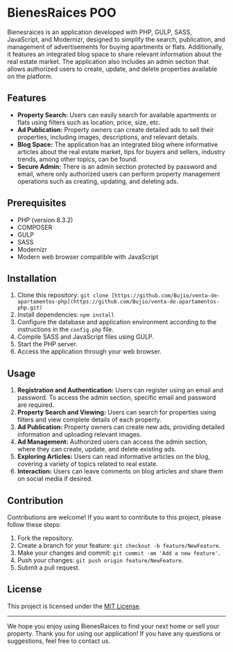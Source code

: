 # BienesRaices POO

Bienesraices is an application developed with PHP, GULP, SASS, JavaScript, and Modernizr, designed to simplify the search, publication, and management of advertisements for buying apartments or flats. Additionally, it features an integrated blog space to share relevant information about the real estate market. The application also includes an admin section that allows authorized users to create, update, and delete properties available on the platform.

## Features

- **Property Search:** Users can easily search for available apartments or flats using filters such as location, price, size, etc.
- **Ad Publication:** Property owners can create detailed ads to sell their properties, including images, descriptions, and relevant details.
- **Blog Space:** The application has an integrated blog where informative articles about the real estate market, tips for buyers and sellers, industry trends, among other topics, can be found.
- **Secure Admin:** There is an admin section protected by password and email, where only authorized users can perform property management operations such as creating, updating, and deleting ads.

## Prerequisites

- PHP (version 8.3.2)
- COMPOSER
- GULP
- SASS
- Modernizr
- Modern web browser compatible with JavaScript

## Installation

1. Clone this repository: `git clone [https://github.com/Bujio/venta-de-apartamentos-php](https://github.com/Bujio/venta-de-apartamentos-php.git)`
2. Install dependencies: `npm install`
3. Configure the database and application environment according to the instructions in the `config.php` file.
4. Compile SASS and JavaScript files using GULP.
5. Start the PHP server.
6. Access the application through your web browser.

## Usage

1. **Registration and Authentication:** Users can register using an email and password. To access the admin section, specific email and password are required.
2. **Property Search and Viewing:** Users can search for properties using filters and view complete details of each property.
3. **Ad Publication:** Property owners can create new ads, providing detailed information and uploading relevant images.
4. **Ad Management:** Authorized users can access the admin section, where they can create, update, and delete existing ads.
5. **Exploring Articles:** Users can read informative articles on the blog, covering a variety of topics related to real estate.
6. **Interaction:** Users can leave comments on blog articles and share them on social media if desired.

## Contribution

Contributions are welcome! If you want to contribute to this project, please follow these steps:

1. Fork the repository.
2. Create a branch for your feature: `git checkout -b feature/NewFeature`.
3. Make your changes and commit: `git commit -am 'Add a new feature'`.
4. Push your changes: `git push origin feature/NewFeature`.
5. Submit a pull request.

## License

This project is licensed under the [MIT License](https://opensource.org/licenses/MIT).

---

We hope you enjoy using BienesRaices to find your next home or sell your property. Thank you for using our application! If you have any questions or suggestions, feel free to contact us.

